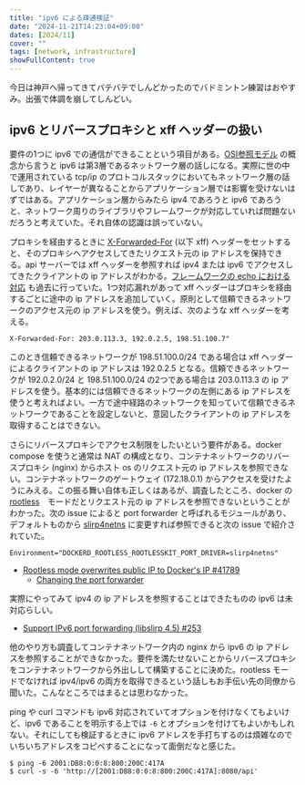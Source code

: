 ```yaml
---
title: "ipv6 による疎通検証"
date: "2024-11-21T14:23:04+09:00"
dates: [2024/11]
cover: ""
tags: [network, infrastructure]
showFullContent: true
---
```


今日は神戸へ帰ってきてバテバテでしんどかったのでバドミントン練習はおやすみ。出張で体調を崩してしんどい。

## ipv6 とリバースプロキシと xff ヘッダーの扱い

要件の1つに ipv6 での通信ができることという項目がある。[OSI参照モデル](https://ja.wikipedia.org/wiki/OSI%E5%8F%82%E7%85%A7%E3%83%A2%E3%83%87%E3%83%AB) の概念から言うと ipv6 は第3層であるネットワーク層の話しになる。実際に世の中で運用されている tcp/ip のプロトコルスタックにおいてもネットワーク層の話しであり、レイヤーが異なることからアプリケーション層では影響を受けないはずではある。アプリケーション層からみたら ipv4 であろうと ipv6 であろうと、ネットワーク周りのライブラリやフレームワークが対応していれば問題ないだろうと考えていた。それ自体の認識は誤っていない。

プロキシを経由するときに [X-Forwarded-For](https://developer.mozilla.org/ja/docs/Web/HTTP/Headers/X-Forwarded-For) (以下 xff) ヘッダーをセットすると、そのプロキシへアクセスしてきたリクエスト元の ip アドレスを保持できる。api サーバーでは xff ヘッダーを参照すれば ipv4 または ipv6 でアクセスしてきたクライアントの ip アドレスがわかる。[フレームワークの echo における対応](posts/2024/0901.md#x-forwarded-for-ヘッダーの制御) も過去に行っていた。1つ対応漏れがあって xff ヘッダーはプロキシを経由するごとに途中の ip アドレスを追加していく。原則として信頼できるネットワークのアクセス元の ip アドレスを使う。例えば、次のような xff ヘッダーを考える。

```
X-Forwarded-For: 203.0.113.3, 192.0.2.5, 198.51.100.7"
```

このとき信頼できるネットワークが 198.51.100.0/24 である場合は xff ヘッダーによるクライアントの ip アドレスは 192.0.2.5 となる。信頼できるネットワークが 192.0.2.0/24 と 198.51.100.0/24 の2つである場合は 203.0.113.3 の ip アドレスを使う。基本的には信頼できるネットワークの左側にある ip アドレスを使うと考えればよい。一方で途中経路のネットワークを知っていて信頼できるネットワークであることを設定しないと、意図したクライアントの ip アドレスを取得することはできない。

さらにリバースプロキシでアクセス制限をしたいという要件がある。docker compose を使うと通常は NAT の構成となり、コンテナネットワークのリバースプロキシ (nginx) からホスト os のリクエスト元の ip アドレスを参照できない。コンテナネットワークのゲートウェイ (172.18.0.1) からアクセスを受けたようにみえる。この振る舞い自体も正しくはあるが、調査したところ、docker の [rootless](https://docs.docker.com/engine/security/rootless/)　モードだとリクエスト元の ip アドレスを参照できないということがわかった。次の issue によると port forwarder と呼ばれるモジュールがあり、デフォルトものから [slirp4netns](https://github.com/rootless-containers/slirp4netns) に変更すれば参照できると次の issue で紹介されていた。

```
Environment="DOCKERD_ROOTLESS_ROOTLESSKIT_PORT_DRIVER=slirp4netns"
```

* [Rootless mode overwrites public IP to Docker's IP #41789](https://github.com/moby/moby/issues/41789)
  * [Changing the port forwarder](https://rootlesscontaine.rs/getting-started/docker/#changing-the-port-forwarder)

実際にやってみて ipv4 の ip アドレスを参照することはできたものの ipv6 は未対応らしい。

* [Support IPv6 port forwarding (libslirp 4.5) #253](https://github.com/rootless-containers/slirp4netns/issues/253)

他のやり方も調査してコンテナネットワーク内の nginx から ipv6 の ip アドレスを参照することができなかった。要件を満たせないことからリバースプロキシをコンテナネットワークから外出しして構築することに決めた。rootless モードでなければ ipv4/ipv6 の両方を取得できるという話しもお手伝い先の同僚から聞いた。こんなところではまるとは思わなかった。

ping や curl コマンドも ipv6 対応されていてオプションを付けなくてもよいけど、ipv6 であることを明示する上では `-6` とオプションを付けてもよいかもしれない。それにしても検証するときに ipv6 アドレスを手打ちするのは煩雑なのでいちいちアドレスをコピペすることになって面倒だなと感じた。

```
$ ping -6 2001:DB8:0:0:8:800:200C:417A
$ curl -s -6 'http://[2001:DB8:0:0:8:800:200C:417A]:8080/api'
```
